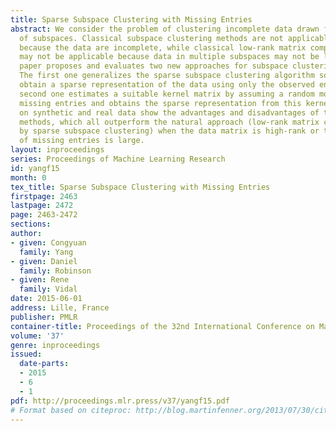 ```yaml
---
title: Sparse Subspace Clustering with Missing Entries
abstract: We consider the problem of clustering incomplete data drawn from a union
  of subspaces. Classical subspace clustering methods are not applicable to this problem
  because the data are incomplete, while classical low-rank matrix completion methods
  may not be applicable because data in multiple subspaces may not be low rank. This
  paper proposes and evaluates two new approaches for subspace clustering and completion.
  The first one generalizes the sparse subspace clustering algorithm so that it can
  obtain a sparse representation of the data using only the observed entries. The
  second one estimates a suitable kernel matrix by assuming a random model for the
  missing entries and obtains the sparse representation from this kernel. Experiments
  on synthetic and real data show the advantages and disadvantages of the proposed
  methods, which all outperform the natural approach (low-rank matrix completion followed
  by sparse subspace clustering) when the data matrix is high-rank or the percentage
  of missing entries is large.
layout: inproceedings
series: Proceedings of Machine Learning Research
id: yangf15
month: 0
tex_title: Sparse Subspace Clustering with Missing Entries
firstpage: 2463
lastpage: 2472
page: 2463-2472
sections: 
author:
- given: Congyuan
  family: Yang
- given: Daniel
  family: Robinson
- given: Rene
  family: Vidal
date: 2015-06-01
address: Lille, France
publisher: PMLR
container-title: Proceedings of the 32nd International Conference on Machine Learning
volume: '37'
genre: inproceedings
issued:
  date-parts:
  - 2015
  - 6
  - 1
pdf: http://proceedings.mlr.press/v37/yangf15.pdf
# Format based on citeproc: http://blog.martinfenner.org/2013/07/30/citeproc-yaml-for-bibliographies/
---
```

